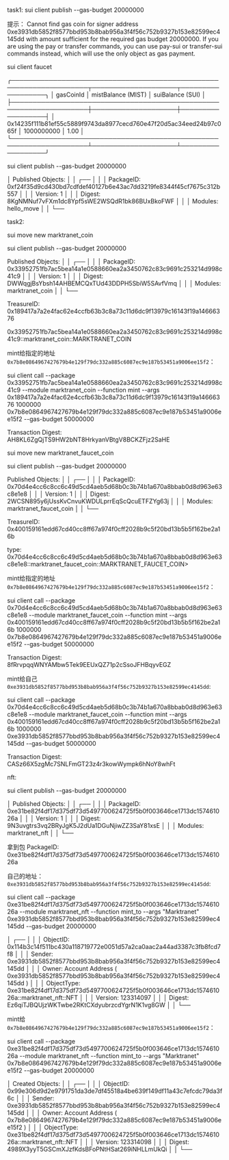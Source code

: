 task1: 
sui client publish --gas-budget 20000000

提示：
Cannot find gas coin for signer address 0xe3931db5852f8577bbd953b8bab956a3f4f56c752b9327b153e82599ec4145dd with amount sufficient for the required gas budget 20000000. If you are using the pay or transfer commands, you can use pay-sui or transfer-sui commands instead, which will use the only object as gas payment.

sui client faucet

╭────────────────────────────────────────────────────────────────────┬────────────────────┬──────────────────╮
│ gasCoinId                                                          │ mistBalance (MIST) │ suiBalance (SUI) │
├────────────────────────────────────────────────────────────────────┼────────────────────┼──────────────────┤
│ 0x14235f111b81ef55c5889f9743da8977cecd760e47f20d5ac34eed24b97c065f │ 1000000000         │ 1.00             │
╰────────────────────────────────────────────────────────────────────┴────────────────────┴──────────────────╯

sui client publish --gas-budget 20000000

│ Published Objects:                                                                               │
│  ┌──                                                                                             │
│  │ PackageID: 0xf24f35d9cd430bd7cdfdef40127b6e43ac7dd3219fe8344f45cf7675c312b557                 │
│  │ Version: 1                                                                                    │
│  │ Digest: 8KgNMNuf7vFXm1dc8Ypf5sWE2WSQdR1bk86BUxBkoFWF                                          │
│  │ Modules: hello_move                                                                           │
│  └──                        

task2:  

sui move new marktranet_coin

sui client publish --gas-budget 20000000

Published Objects:                                                                                                                            │
│  ┌──                                                                                                                                          │
│  │ PackageID: 0x33952751fb7ac5bea14a1e0588660ea2a3450762c83c9691c253214d998c41c9                                                              │
│  │ Version: 1                                                                                                                                 │
│  │ Digest: DWWqgjBsYbsh14AHBEMCQxTUd43DDPH5SbiW5SAvfVmq                                                                                       │
│  │ Modules: marktranet_coin                                                                                                                   │
│  └──                                                                                                                  

TreasureID: 0x189417a7a2e4fac62e4ccfb63b3c8a73c11d6dc9f13979c16143f19a14666376

0x33952751fb7ac5bea14a1e0588660ea2a3450762c83c9691c253214d998c41c9::marktranet_coin::MARKTRANET_COIN

mint给指定的地址`0x7b8e0864967427679b4e129f79dc332a885c6087ec9e187b53451a9006ee15f2`：

sui client call --package 0x33952751fb7ac5bea14a1e0588660ea2a3450762c83c9691c253214d998c41c9  --module marktranet_coin --function mint --args 0x189417a7a2e4fac62e4ccfb63b3c8a73c11d6dc9f13979c16143f19a14666376 1000000 0x7b8e0864967427679b4e129f79dc332a885c6087ec9e187b53451a9006ee15f2 --gas-budget 50000000

Transaction Digest: AH8KL6ZgQjTS9HW2bNT8HrkyanVBtgV8BCKZFjz2SaHE

sui move new marktranet_faucet_coin

sui client publish --gas-budget 20000000

Published Objects:                                                                                                                            │
│  ┌──                                                                                                                                          │
│  │ PackageID: 0x70d4e4cc6c8cc6c49d5cd4aeb5d68b0c3b74b1a670a8bbab0d8d963e63c8e1e8                                                             │
│  │ Version: 1                                                                                                                                 │
│  │ Digest: 2WCSN895y6jUssKvCnvuKWDULprrEqScQcuETFZYg63j                                                                                        │
│  │ Modules: marktranet_faucet_coin                                                                                                                    │
│  └──         


TreasureID: 0x400159161edd67cd40cc8ff67a974f0cff2028b9c5f20bd13b5b5f162be2a16b  

type: 0x70d4e4cc6c8cc6c49d5cd4aeb5d68b0c3b74b1a670a8bbab0d8d963e63c8e1e8::marktranet_faucet_coin::MARKTRANET_FAUCET_COIN>

mint给指定的地址`0x7b8e0864967427679b4e129f79dc332a885c6087ec9e187b53451a9006ee15f2`：

sui client call --package 0x70d4e4cc6c8cc6c49d5cd4aeb5d68b0c3b74b1a670a8bbab0d8d963e63c8e1e8    --module marktranet_faucet_coin --function mint --args 0x400159161edd67cd40cc8ff67a974f0cff2028b9c5f20bd13b5b5f162be2a16b  1000000 0x7b8e0864967427679b4e129f79dc332a885c6087ec9e187b53451a9006ee15f2 --gas-budget 50000000

Transaction Digest: 8fRrvpqqWNYAMbw5Tek9EEUxQZ71p2cSsoJFHBqyvEGZ

mint给自己`0xe3931db5852f8577bbd953b8bab956a3f4f56c752b9327b153e82599ec4145dd`:

sui client call --package 0x70d4e4cc6c8cc6c49d5cd4aeb5d68b0c3b74b1a670a8bbab0d8d963e63c8e1e8    --module marktranet_faucet_coin --function mint --args 0x400159161edd67cd40cc8ff67a974f0cff2028b9c5f20bd13b5b5f162be2a16b  1000000 0xe3931db5852f8577bbd953b8bab956a3f4f56c752b9327b153e82599ec4145dd --gas-budget 50000000

Transaction Digest: CASz66X5zgMc7SNLFmGT23z4r3kowWympk6hNoY8whFt

nft:

sui client publish --gas-budget 20000000

│ Published Objects:                                                                                                             │
│  ┌──                                                                                                                           │
│  │ PackageID: 0xe31be82f4df17d375df73d5497700624725f5b0f003646ce1713dc157461026a                                               │
│  │ Version: 1                                                                                                                  │
│  │ Digest: 9N3uvgtrs3vq2BRyJgK5J2dUa1DGuNjiwZZ3SaY81xsE                                                                        │
│  │ Modules: marktranet_nft                                                                                                     │
│  └──                                                                                          

拿到包 PackageID: 0xe31be82f4df17d375df73d5497700624725f5b0f003646ce1713dc157461026a 

自己的地址： `0xe3931db5852f8577bbd953b8bab956a3f4f56c752b9327b153e82599ec4145dd`:

sui client call --package 0xe31be82f4df17d375df73d5497700624725f5b0f003646ce1713dc157461026a  --module marktranet_nft --function mint_to --args "Marktranet" 0xe3931db5852f8577bbd953b8bab956a3f4f56c752b9327b153e82599ec4145dd --gas-budget 20000000

│  ┌──                                                                                                    │
│  │ ObjectID: 0x114b3c14f511bc430a118719772e0051d57a2ca0aac2a44ad3387c3fb8fcd7f8                         │
│  │ Sender: 0xe3931db5852f8577bbd953b8bab956a3f4f56c752b9327b153e82599ec4145dd                           │
│  │ Owner: Account Address ( 0xe3931db5852f8577bbd953b8bab956a3f4f56c752b9327b153e82599ec4145dd )        │
│  │ ObjectType: 0xe31be82f4df17d375df73d5497700624725f5b0f003646ce1713dc157461026a::marktranet_nft::NFT  │
│  │ Version: 123314097                                                                                   │
│  │ Digest: Ez6qiTJBQUjzWKTwbe2RKtCXdyubrzcdYgrN1K1vg8GW                                                 │
│  └──   

mint给`0x7b8e0864967427679b4e129f79dc332a885c6087ec9e187b53451a9006ee15f2`：

sui client call --package 0xe31be82f4df17d375df73d5497700624725f5b0f003646ce1713dc157461026a  --module marktranet_nft --function mint_to --args "Marktranet" 0x7b8e0864967427679b4e129f79dc332a885c6087ec9e187b53451a9006ee15f2 --gas-budget 20000000

│ Created Objects:                                                                                        │
│  ┌──                                                                                                    │
│  │ ObjectID: 0x99e306d9d2e9791751da3de7df45518a4be639f149df11a43c7efcdc79da3f6c                         │
│  │ Sender: 0xe3931db5852f8577bbd953b8bab956a3f4f56c752b9327b153e82599ec4145dd                           │
│  │ Owner: Account Address ( 0x7b8e0864967427679b4e129f79dc332a885c6087ec9e187b53451a9006ee15f2 )        │
│  │ ObjectType: 0xe31be82f4df17d375df73d5497700624725f5b0f003646ce1713dc157461026a::marktranet_nft::NFT  │
│  │ Version: 123314098                                                                                   │
│  │ Digest: 4989X3yyT5GSCmXJzfKdsBFoPNtHSat269iNHLLmUkQi                                                 │
│  └──         